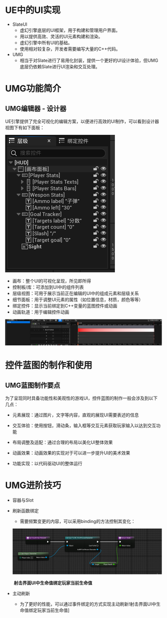 # UE中的UI实现

- SlateUI
  - 虚幻引擎底层的UI框架，用于构建和管理用户界面。
  - 用以提供高效、灵活的UI元素构建和渲染。
  - 虚幻引擎中所有UI的基础。
  - 使用相对较复杂，开发者需要编写大量的C++代码。
- UMG
  - 相当于对Slate进行了易用化封装，提供一个更好的UI设计体验，但UMG底层仍依赖Slate进行UI渲染和交互处理。



# UMG功能简介

## UMG编辑器 - 设计器

UE引擎提供了完全可视化的编辑方案，以便进行高效的UI制作，可以看到设计器视图下有如下面板：

![UMG编辑器](Pictures/UMG编辑器.PNG)

- 画布：整个UI的可视化呈现，所见即所得
- 控制板/库：可添加到UI中的组件列表
- 层级视图：可用于展示当前正在编辑的UI中的组成元素和层级关系
- 细节面板：用于调整UI元素的属性（如位置信息，材质，颜色等等）
- 绑定控件：显示当前绑定到C++变量的蓝图控件或动画
- 动画轨道：用于编辑控件动画

![准心互动动画](Pictures/准心互动动画.PNG)



# 控件蓝图的制作和使用

## UMG蓝图制作要点

为了呈现同时具备功能性和美观性的游戏UI，控件蓝图的制作一般会涉及到以下几点：

- 元素展现：通过图片，文字等内容，直观的展现UI需要表述的信息
- 交互体验：使用按钮，滑动条，输入框等交互元素获取玩家输入以达到交互功能
- 布局调整及适配：通过合理的布局以美化UI整体效果
- 动画效果：动画效果的实现对于可以进一步提升UI的美术效果

- 功能实现：以代码驱动UI的整体运行

  



# UMG进阶技巧

- 容器与Slot

- 刷新函数绑定

  - 需要频繁变更的内容，可以采用binding的方法控制其变化：

  ![射击界面UI中生命值绑定玩家当前生命值](Pictures/射击界面UI中生命值绑定玩家当前生命值.PNG)

  ​						**射击界面UI中生命值绑定玩家当前生命值**

- 主动刷新

  - 为了更好的性能，可以通过事件绑定的方式实现主动刷新!射击界面UI中生命值绑定玩家当前生命值]